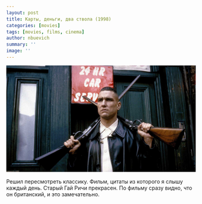 ```yaml
---
layout: post
title: Карты, деньги, два ствола (1998)
categories: [movies]
tags: [movies, films, cinema]
author: nbuevich
summary: ''
image: ''
---
```


<img class="poster" src="/static/blog/posters/lock-stock-and-two-smoking-barrels.jpg" alt="Lock, stock and two smoking barrels">  

Решил пересмотреть классику. Фильм, цитаты из которого я слышу каждый день. Старый Гай Ричи прекрасен. По фильму сразу видно, что он британский, и это замечательно.

